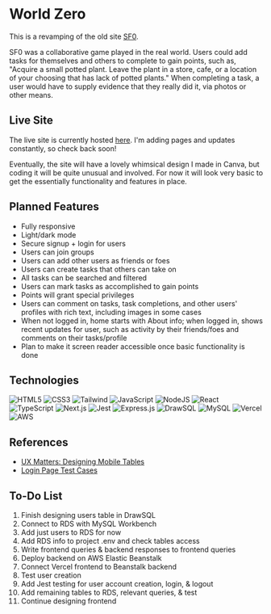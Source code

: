 # World Zero

This is a revamping of the old site <a href="http://sf0.org/" target="_blank">SF0</a>.

SF0 was a collaborative game played in the real world. Users could add tasks for themselves and others to complete to gain points, such as, "Acquire a small potted plant. Leave the plant in a store, cafe, or a location of your choosing that has lack of potted plants." When completing a task, a user would have to supply evidence that they really did it, via photos or other means.

## Live Site

The live site is currently hosted <a href="https://world-zero.vercel.app/">here</a>. I'm adding pages and updates constantly, so check back soon!

Eventually, the site will have a lovely whimsical design I made in Canva, but coding it will be quite unusual and involved. For now it will look very basic to get the essentially functionality and features in place.

## Planned Features

- Fully responsive
- Light/dark mode
- Secure signup + login for users
- Users can join groups
- Users can add other users as friends or foes
- Users can create tasks that others can take on
- All tasks can be searched and filtered
- Users can mark tasks as accomplished to gain points
- Points will grant special privileges
- Users can comment on tasks, task completions, and other users' profiles with rich text, including images in some cases
- When not logged in, home starts with About info; when logged in, shows recent updates for user, such as activity by their friends/foes and comments on their tasks/profile
- Plan to make it screen reader accessible once basic functionality is done

## Technologies

![HTML5](https://img.shields.io/badge/html5-%23E34F26.svg?style=for-the-badge&logo=html5&logoColor=white)
![CSS3](https://img.shields.io/badge/css3-%231572B6.svg?style=for-the-badge&logo=css3&logoColor=white)
![Tailwind](https://img.shields.io/badge/Tailwind%20CSS-06B6D4.svg?style=for-the-badge&logo=Tailwind-CSS&logoColor=white)
![JavaScript](https://img.shields.io/badge/javascript-%23323330.svg?style=for-the-badge&logo=javascript&logoColor=%23F7DF1E)
![NodeJS](https://img.shields.io/badge/node.js-6DA55F?style=for-the-badge&logo=node.js&logoColor=white)
![React](https://img.shields.io/badge/react-%2320232a.svg?style=for-the-badge&logo=react&logoColor=%2361DAFB)
![TypeScript](https://img.shields.io/badge/typescript-%23007ACC.svg?style=for-the-badge&logo=typescript&logoColor=white)
![Next.js](https://img.shields.io/badge/Next.js-000000.svg?style=for-the-badge&logo=nextdotjs&logoColor=white)
![Jest](https://img.shields.io/badge/Jest-C21325.svg?style=for-the-badge&logo=Jest&logoColor=white)
![Express.js](https://img.shields.io/badge/express.js-%23404d59.svg?style=for-the-badge&logo=express&logoColor=%2361DAFB)
![DrawSQL](https://img.shields.io/static/v1?label=&message=drawSQL&color=6366f1&style=for-the-badge)
![MySQL](https://img.shields.io/badge/mysql-%2300f.svg?style=for-the-badge&logo=mysql&logoColor=white)
![Vercel](https://img.shields.io/badge/Vercel-000000.svg?style=for-the-badge&logo=Vercel&logoColor=white)
![AWS](https://img.shields.io/badge/Amazon%20AWS-232F3E.svg?style=for-the-badge&logo=Amazon-AWS&logoColor=white)

## References

- <a href="https://www.uxmatters.com/mt/archives/2020/07/designing-mobile-tables.php">UX Matters: Designing Mobile Tables</a>
- <a href="https://www.softwaretestinghelp.com/login-page-test-cases/">Login Page Test Cases</a>

## To-Do List

1. Finish designing users table in DrawSQL
2. Connect to RDS with MySQL Workbench
3. Add just users to RDS for now
4. Add RDS info to project .env and check tables access
5. Write frontend queries & backend responses to frontend queries
6. Deploy backend on AWS Elastic Beanstalk
7. Connect Vercel frontend to Beanstalk backend
8. Test user creation
9. Add Jest testing for user account creation, login, & logout
10. Add remaining tables to RDS, relevant queries, & test
11. Continue designing frontend
